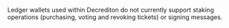 Ledger wallets used within Decrediton do not currently support staking operations (purchasing, voting and revoking tickets) or signing messages.
